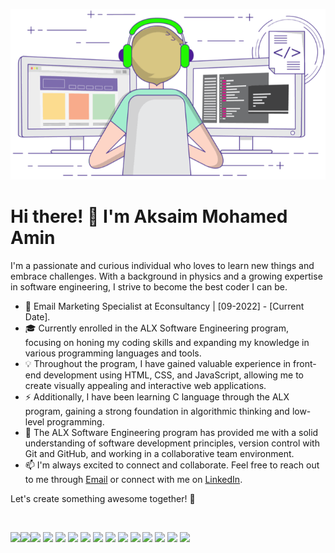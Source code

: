 <p align="center">
	<picture>
		<source
		  srcset="https://raw.githubusercontent.com/Aksaim-mohamed-amin/Aksaim-Mohamed-Amin/main/images/coding.png"
		  media="(prefers-color-scheme: dark)"
		/>
		<source
		  srcset="https://raw.githubusercontent.com/Aksaim-mohamed-amin/Aksaim-Mohamed-Amin/main/images/coding.gif"
		  media="(prefers-color-scheme: light), (prefers-color-scheme: no-preference)"
		/>
		<img src="https://raw.githubusercontent.com/Aksaim-mohamed-amin/Aksaim-Mohamed-Amin/main/images/coding.gif" />
	</picture>
</p>

# Hi there! 👋 I'm Aksaim Mohamed Amin

I'm a passionate and curious individual who loves to learn new things and embrace challenges. With a background in physics and a growing expertise in software engineering, I strive to become the best coder I can be.

- 💼 Email Marketing Specialist at Econsultancy | [09-2022] - [Current Date].
- 🎓 Currently enrolled in the ALX Software Engineering program, focusing on honing my coding skills and expanding my knowledge in various programming languages and tools.
- 💡 Throughout the program, I have gained valuable experience in front-end development using HTML, CSS, and JavaScript, allowing me to create visually appealing and interactive web applications.
- ⚡ Additionally, I have been learning C language through the ALX program, gaining a strong foundation in algorithmic thinking and low-level programming.
- 🌟 The ALX Software Engineering program has provided me with a solid understanding of software development principles, version control with Git and GitHub, and working in a collaborative team environment.
- 📫 I'm always excited to connect and collaborate. Feel free to reach out to me through [Email](mailto:aksaimmohamedamine@gmail.com) or connect with me on [LinkedIn](https://www.linkedin.com/in/aksaimmohamedamin/).

	
Let's create something awesome together! 🚀


<br>
<p>
	<picture>
		<source
		srcset="https://github-readme-stats.vercel.app/api?username=Aksaim-Mohamed-Amin&show_icons=true&hide_border=true&line_height=20&title_color=f6a5ff&icon_color=3acdd3&show_owner=true&theme=transparent"
		media="(prefers-color-scheme: dark)"
		/>
		<source
		srcset="https://github-readme-stats.vercel.app/api?username=Aksaim-Mohamed-Amin&show_icons=true&hide_border=true&line_height=20&title_color=03a8aa&icon_color=462a8c&show_owner=true"
		media="(prefers-color-scheme: light), (prefers-color-scheme: no-preference)"
		/>
		<img align="left" max-width="460" src="https://github-readme-stats.vercel.app/api?username=Aksaim-Mohamed-Amin&show_icons=true&hide_border=true&line_height=20&title_color=03a8aa&icon_color=462a8c&show_owner=true" />
	</picture>
	<picture>
		<source
			srcset="https://github-readme-stats.vercel.app/api/top-langs/?username=Aksaim-Mohamed-Amin&layout=donut&size_weight=0.5&count_weight=0.5&hide_border=true&title_color=03a8aa&theme=transparent"
			media="(prefers-color-scheme: dark)"
			/>
		<source
			srcset="https://github-readme-stats.vercel.app/api/top-langs/?username=Aksaim-Mohamed-Amin&layout=donut&size_weight=0.5&count_weight=0.5&hide_border=true&title_color=03a8aa"
			media="(prefers-color-scheme: light), (prefers-color-scheme: no-preference)"
			/>
		<img align="left" max-width="460" src="https://github-readme-stats.vercel.app/api/top-langs/?username=Aksaim-Mohamed-Amin&layout=donut&size_weight=0.5&count_weight=0.5&hide_border=true&title_color=03a8aa" />
	</picture>
	<p align="left">
		<img src="https://img.shields.io/badge/Language-005495?style=flat-square&logo=c&logoColor=white"/>
		<img src="https://img.shields.io/badge/-Linux-FCC624?style=flat-square&logo=linux&logoColor=black"/>
		<img src="https://img.shields.io/badge/Bash-56585d?style=flat-square&logo=gnubash&logoColor=white"/>
		<img src="https://img.shields.io/badge/Shell-4D4D4D?style=flat-square&logo=powershell&logoColor=white"/>
		<img src="https://img.shields.io/badge/-Javascript-yellow?style=flat-square&logo=JavaScript&logoColor=white"/>
		<img src="https://img.shields.io/badge/-HTML5-E34F26?style=flat-square&logo=HTML5&logoColor=white"/>
		<img src="https://img.shields.io/badge/-CSS3-1572B6?style=flat-square&logo=CSS3&logoColor=white"/>
		<img src="https://img.shields.io/badge/-Git-F44D27?style=flat-square&logo=Git&logoColor=white"/>
		<img src="https://img.shields.io/badge/-Github-181717?style=flat-square&logo=GitHub&logoColor=white"/>
		<img src="https://img.shields.io/badge/-Visual%20Studio%20Code-23A9F2?style=flat-square&logo=Visual%20Studio%20Code&logoColor=white"/>
		<img src="https://img.shields.io/badge/Emacs-7F5AB6?style=flat-square&logo=gnuemacs&logoColor=white"/>
		<img src="https://img.shields.io/badge/Vim-019733?style=flat-square&logo=vim&logoColor=white"/>
		<img src="https://img.shields.io/badge/-Slack-E01563?style=flat-square&logo=Slack&logoColor=white"/>
	</p>
</p>
